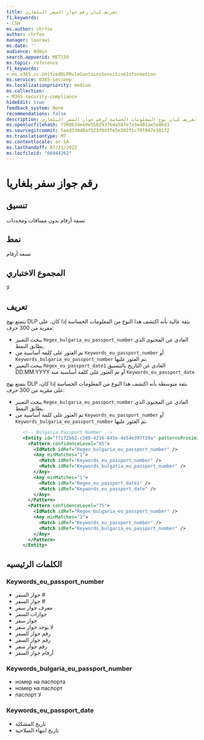 ```yaml
---
title: تعريف كيان رقم جواز السفر البلغاري
f1.keywords:
- CSH
ms.author: chrfox
author: chrfox
manager: laurawi
ms.date: ''
audience: Admin
search.appverid: MET150
ms.topic: reference
f1_keywords:
- ms.o365.cc.UnifiedDLPRuleContainsSensitiveInformation
ms.service: O365-seccomp
ms.localizationpriority: medium
ms.collection:
- M365-security-compliance
hideEdit: true
feedback_system: None
recommendations: false
description: تعريف كيان نوع المعلومات الحساسة لرقم جواز السفر البلغاري.
ms.openlocfilehash: 7300b34ee9e550293764a58fe7a3e401ae5e86d3
ms.sourcegitcommit: 5aed330d8af523f0dffe5e392f1c79f047e38172
ms.translationtype: MT
ms.contentlocale: ar-SA
ms.lasthandoff: 07/21/2022
ms.locfileid: "66944262"
---
```

# <a name="bulgaria-passport-number"></a>رقم جواز سفر بلغاريا

## <a name="format"></a>تنسيق

تسعة أرقام بدون مسافات ومحددات

## <a name="pattern"></a>نمط

تسعة أرقام

## <a name="checksum"></a>المجموع الاختباري

لا

## <a name="definition"></a>تعريف

يتمتع نهج DLP بثقة عالية بأنه اكتشف هذا النوع من المعلومات الحساسة إذا كان، على مقربة من 300 حرف:

- يبحث التعبير `Regex_bulgaria_eu_passport_number` العادي عن المحتوى الذي يطابق النمط.
- تم العثور على كلمة أساسية من `Keywords_eu_passport_number` أو `Keywords_bulgaria_eu_passport_number` تم العثور عليها.
- يبحث التعبير `Regex_eu_passport_date1` العادي عن التاريخ بالتنسيق DD.MM.YYYY أو تم العثور على كلمة أساسية منه `Keywords_eu_passport_date`

يتمتع نهج DLP بثقة متوسطة بأنه اكتشف هذا النوع من المعلومات الحساسة إذا كان، على مقربة من 300 حرف:

- يبحث التعبير `Regex_bulgaria_eu_passport_number` العادي عن المحتوى الذي يطابق النمط.
- تم العثور على كلمة أساسية من `Keywords_eu_passport_number` أو `Keywords_bulgaria_eu_passport_number` تم العثور عليها.

```xml
      <!-- Bulgaria Passport Number -->
      <Entity id="f7172b82-c588-4216-845e-4e54e397f29a" patternsProximity="300" recommendedConfidence="75">
        <Pattern confidenceLevel="85">
          <IdMatch idRef="Regex_bulgaria_eu_passport_number" />
          <Any minMatches="1">
            <Match idRef="Keywords_eu_passport_number" />
            <Match idRef="Keywords_bulgaria_eu_passport_number" />
          </Any>
          <Any minMatches="1">
            <Match idRef="Regex_eu_passport_date1" />
            <Match idRef="Keywords_eu_passport_date" />
          </Any>
        </Pattern>
        <Pattern confidenceLevel="75">
          <IdMatch idRef="Regex_bulgaria_eu_passport_number" />
          <Any minMatches="1">
            <Match idRef="Keywords_eu_passport_number" />
            <Match idRef="Keywords_bulgaria_eu_passport_number" />
          </Any>
        </Pattern>
      </Entity>
```
## <a name="keywords"></a>الكلمات الرئيسيه

### <a name="keywords_eu_passport_number"></a>Keywords_eu_passport_number

- جواز السفر #
- جواز السفر #
- معرف جواز سفر
- جوازات السفر
- جواز سفر
- لا يوجد جواز سفر
- رقم جواز السفر
- رقم جواز السفر
- رقم جواز سفر
- أرقام جواز السفر

### <a name="keywords_bulgaria_eu_passport_number"></a>Keywords_bulgaria_eu_passport_number

- номер на паспорта
- номер на паспорт
- паспорт لا

### <a name="keywords_eu_passport_date"></a>Keywords_eu_passport_date

- تاريخ المشكلة
- تاريخ انتهاء الصلاحية
